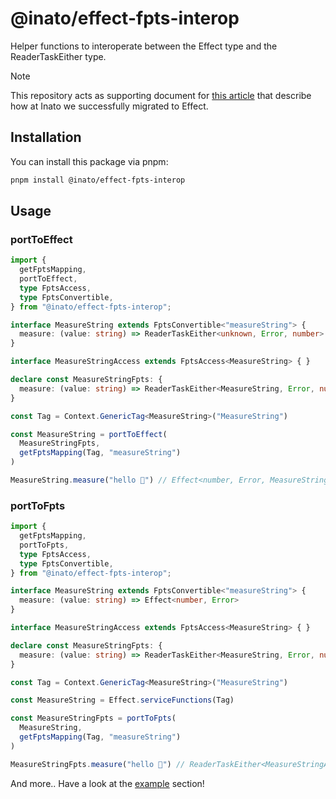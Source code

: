 # @inato/effect-fpts-interop

Helper functions to interoperate between the Effect type and the ReaderTaskEither type.

> [!NOTE]
> This repository acts as supporting document for [this article](https://medium.com/@laure_rc/b71acd0c5640) that describe how at Inato we successfully migrated to Effect.

## Installation

You can install this package via pnpm:

```bash
pnpm install @inato/effect-fpts-interop
```

## Usage

### portToEffect
```ts
import {
  getFptsMapping,
  portToEffect,
  type FptsAccess,
  type FptsConvertible,
} from "@inato/effect-fpts-interop";

interface MeasureString extends FptsConvertible<"measureString"> {
  measure: (value: string) => ReaderTaskEither<unknown, Error, number>
}

interface MeasureStringAccess extends FptsAccess<MeasureString> { }

declare const MeasureStringFpts: {
  measure: (value: string) => ReaderTaskEither<MeasureString, Error, number>
}

const Tag = Context.GenericTag<MeasureString>("MeasureString")

const MeasureString = portToEffect(
  MeasureStringFpts, 
  getFptsMapping(Tag, "measureString")
)

MeasureString.measure("hello 👋") // Effect<number, Error, MeasureString>
```

### portToFpts
```ts
import {
  getFptsMapping,
  portToFpts,
  type FptsAccess,
  type FptsConvertible,
} from "@inato/effect-fpts-interop";

interface MeasureString extends FptsConvertible<"measureString"> {
  measure: (value: string) => Effect<number, Error>
}

interface MeasureStringAccess extends FptsAccess<MeasureString> { }

declare const MeasureStringFpts: {
  measure: (value: string) => ReaderTaskEither<MeasureString, Error, number>
}

const Tag = Context.GenericTag<MeasureString>("MeasureString")

const MeasureString = Effect.serviceFunctions(Tag)

const MeasureStringFpts = portToFpts(
  MeasureString, 
  getFptsMapping(Tag, "measureString")
)

MeasureStringFpts.measure("hello 👋") // ReaderTaskEither<MeasureStringAccess, Error, number>
```

And more.. Have a look at the [example](/example/program.ts) section!